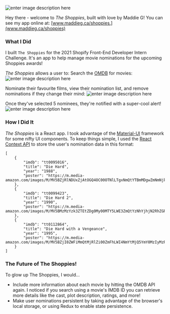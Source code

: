 
![enter image description here](https://www.maddieg.ca/shoppies/static/media/logo.698e2c2a.png)

Hey there - welcome to *The Shoppies*, built with love by Maddie G!
You can see my app online at: [www.maddieg.ca/shoppies.](www.maddieg.ca/shoppies)

### What I Did
I built `The Shoppies`  for the 2021 Shopify Front-End Developer Intern Challenge. It's an app to help manage movie nominations for the upcoming Shoppies awards!

*The Shoppies* allows a user to:
Search the [OMDB](http://www.omdbapi.com/) for movies:
![enter image description here](https://www.maddieg.ca/shopify/assets/img/portfolio/shop/1.png)

Nominate their favourite films, view their nomination list, and remove nominations if they change their mind:
![enter image description here](https://www.maddieg.ca/shopify/assets/img/portfolio/shop/2.png)

Once they've selected 5 nominees, they're notified with a super-cool alert! 
![enter image description here](https://www.maddieg.ca/shopify/assets/img/portfolio/shop/3.png)

### How I Did It
<i>The Shoppies</i>  is a React app. I took advantage of the [Material-UI](https://material-ui.com/) framework for some nifty UI components. To keep things simple, I used the [React Context API](https://reactjs.org/docs/context.html) to store the user's nomination data in this format:

    [
	    {
		    "imdb": "tt0095016",
		    "title": "Die Hard",
		    "year": "1988",
		    "poster": "https://m.media-amazon.com/images/M/MV5BZjRlNDUxZjAtOGQ4OC00OTNlLTgxNmQtYTBmMDgwZmNmNjkxXkEyXkFqcGdeQXVyNzkwMjQ5NzM@._V1_SX300.jpg"
	    },
	    {
		    "imdb": "tt0099423",
		    "title": "Die Hard 2",
		    "year": "1990",
		    "poster": "https://m.media-amazon.com/images/M/MV5BMzMzYzk3ZTEtZDg0My00MTY5LWE3ZmQtYzNhYjhjN2RhZGRjL2ltYWdlXkEyXkFqcGdeQXVyNTAyODkwOQ@@._V1_SX300.jpg"
	    },
	    {
		    "imdb": "tt0112864",
		    "title": "Die Hard with a Vengeance",
		    "year": "1995",
		    "poster": "https://m.media-amazon.com/images/M/MV5BZjI0ZWFiMmQtMjRlZi00ZmFhLWI4NmYtMjQ5YmY0MzIyMzRiXkEyXkFqcGdeQXVyMTQxNzMzNDI@._V1_SX300.jpg"
	    }
    ]

### The Future of The Shoppies!
To glow up The Shoppies, I would...
- Include more information about each movie by hitting the OMDB API again. I noticed if you search using a movie's IMDB ID you can retrieve more details like the cast, plot description, ratings, and more!
- Make user nominations persistent by taking advantage of the browser's local storage, or using Redux to enable state persistence.